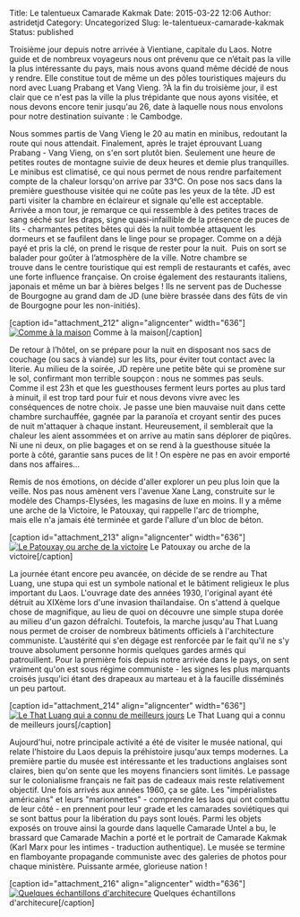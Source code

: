 Title: Le talentueux Camarade Kakmak
Date: 2015-03-22 12:06
Author: astridetjd
Category: Uncategorized
Slug: le-talentueux-camarade-kakmak
Status: published

Troisième jour depuis notre arrivée à Vientiane, capitale du Laos. Notre
guide et de nombreux voyageurs nous ont prévenu que ce n’était pas la
ville la plus intéressante du pays, mais nous avons quand même décidé de
nous y rendre. Elle constitue tout de même un des pôles touristiques
majeurs du nord avec Luang Prabang et Vang Vieng. ?À la fin du troisième
jour, il est clair que ce n'est pas la ville la plus trépidante que nous
ayons visitée, et nous devons encore tenir jusqu'au 26, date à laquelle
nous nous envolons pour notre destination suivante : le Cambodge.

<!--more-->

Nous sommes partis de Vang Vieng le 20 au matin en minibus, redoutant la
route qui nous attendait. Finalement, après le trajet éprouvant Luang
Prabang - Vang Vieng, on s'en sort plutôt bien. Seulement une heure de
petites routes de montagne suivie de deux heures et demie plus
tranquilles. Le minibus est climatisé, ce qui nous permet de nous rendre
parfaitement compte de la chaleur lorsqu'on arrive par 33°C. On pose nos
sacs dans la première guesthouse visitée qui ne coûte pas les yeux de la
tête. JD est parti visiter la chambre en éclaireur et signale qu'elle
est acceptable. Arrivée a mon tour, je remarque ce qui ressemble à des
petites traces de sang séché sur les draps, signe quasi-infaillible de
la présence de puces de lits - charmantes petites bêtes qui dès la nuit
tombée attaquent les dormeurs et se faufilent dans le linge pour se
propager. Comme on a déjà payé et pris la clé, on prend le risque de
rester pour la nuit.  Puis on sort se balader pour goûter à l’atmosphère
de la ville. Notre chambre se trouve dans le centre touristique qui est
rempli de restaurants et cafés, avec une forte influence française. On
croise également des restaurants italiens, japonais et même un bar
à bières belges ! Ils ne servent pas de Duchesse de Bourgogne au grand
dam de JD (une bière brassée dans des fûts de vin de Bourgogne pour les
non-initiés).

[caption id="attachment\_212" align="aligncenter" width="636"][![Comme à
la
maison](https://astridetjdenasie.files.wordpress.com/2015/03/sam_4146.jpg?w=636)](https://astridetjdenasie.files.wordpress.com/2015/03/sam_4146.jpg)
Comme à la maison[/caption]

De retour à l’hôtel, on se prépare pour la nuit en disposant nos sacs de
couchage (ou sacs à viande) sur les lits, pour éviter tout contact avec
la literie. Au milieu de la soirée, JD repère une petite bête qui se
promène sur le sol, confirmant mon terrible soupçon : nous ne sommes pas
seuls. Comme il est 23h et que les guesthouses ferment leurs portes au
plus tard à minuit, il est trop tard pour fuir et nous devons vivre avec
les conséquences de notre choix. Je passe une bien mauvaise nuit dans
cette chambre surchauffée, gagnée par la paranoïa et croyant sentir des
puces de nuit m'attaquer à chaque instant. Heureusement, il semblerait
que la chaleur les aient assommées et on arrive au matin sans déplorer
de piqûres. Ni une ni deux, on plie bagages et on se rend à la
guesthouse située la porte à côté, garantie sans puces de lit ! On
espère ne pas en avoir emporté dans nos affaires...

Remis de nos émotions, on décide d'aller explorer un peu plus loin que
la veille. Nos pas nous amènent vers l'avenue Xane Lang, construite sur
le modèle des Champs-Elysées, les magasins de luxe en moins. Il y a même
une arche de la Victoire, le Patouxay, qui rappelle l'arc de triomphe,
mais elle n'a jamais été terminée et garde l'allure d'un bloc de béton.

[caption id="attachment\_213" align="aligncenter" width="636"][![Le
Patouxay ou arche de la
victoire](https://astridetjdenasie.files.wordpress.com/2015/03/sam_4188.jpg?w=636)](https://astridetjdenasie.files.wordpress.com/2015/03/sam_4188.jpg)
Le Patouxay ou arche de la victoire[/caption]

La journée étant encore peu avancée, on décide de se rendre au That
Luang, une stupa qui est un symbole national et le bâtiment religieux le
plus important du Laos. L'ouvrage date des années 1930, l'original ayant
été détruit au XIXème lors d'une invasion thaïlandaise. On s'attend
à quelque chose de magnifique, au lieu de quoi on découvre une simple
stupa dorée au milieu d'un gazon défraîchi. Toutefois, la marche
jusqu'au That Luang nous permet de croiser de nombreux bâtiments
officiels à l'architecture communiste. L’austérité qui s'en dégage est
renforcée par le fait qu'il ne s'y trouve absolument personne hormis
quelques gardes armés qui patrouillent. Pour la première fois depuis
notre arrivée dans le pays, on sent vraiment qu'on est sous régime
communiste - les signes les plus marquants croisés jusqu'ici étant
des drapeaux au marteau et à la faucille disséminés un peu partout.

[caption id="attachment\_214" align="aligncenter" width="636"][![Le That
Luang qui a connu de meilleurs
jours](https://astridetjdenasie.files.wordpress.com/2015/03/sam_4212.jpg?w=636)](https://astridetjdenasie.files.wordpress.com/2015/03/sam_4212.jpg)
Le That Luang qui a connu de meilleurs jours[/caption]

Aujourd'hui, notre principale activité a été de visiter le musée
national, qui relate l'histoire du Laos depuis la préhistoire jusqu'aux
temps modernes. La première partie du musée est intéressante et les
traductions anglaises sont claires, bien qu'on sente que les moyens
financiers sont limités. Le passage sur le colonialisme français ne fait
pas de cadeaux mais reste relativement objectif. Une fois arrivés aux
années 1960, ça se gâte. Les "impérialistes américains" et leurs
"marionnettes" - comprendre les laos qui ont combattu de leur côté - en
prennent pour leur grade et les camarades soviétiques qui se sont battus
pour la libération du pays sont loués. Parmi les objets exposés on
trouve ainsi la gourde dans laquelle Camarade Untel a bu, le brassard
que Camarade Machin a porté et le portrait de Camarade Kakmak (Karl Marx
pour les intimes - traduction authentique). Le musée se termine en
flamboyante propagande communiste avec des galeries de photos pour
chaque ministère. Puissante armée, glorieuse nation !

[caption id="attachment\_216" align="aligncenter"
width="636"][![Quelques échantillons
d'architecure](https://astridetjdenasie.files.wordpress.com/2015/03/pizap-com14270219914761.jpg?w=636)](https://astridetjdenasie.files.wordpress.com/2015/03/pizap-com14270219914761.jpg)
Quelques échantillons d'architecure[/caption]

